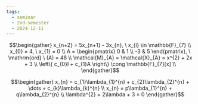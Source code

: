 ```yaml
---
tags:
  - seminar
  - 2nd-semester
  - 2024-12-11
---
```


$$\begin{gather}
x_{n+2} = 5x_{n+1} - 3x_{n}, \ x_{i} \in \mathbb{F}_{7} \\
x_{0} = 4, \ x_{1} = 0 \\
A = \begin{pmatrix}
0 & 1 \\
-3 & 5
\end{pmatrix}, \ \mathrm{ord} \ (A) = 48 \\
\mathcal{M}_{A} = \mathcal{X}_{A} = x^{2} + 2x + 3 \\
\left\{ c_{0}I + c_{1}A \right\} \cong \mathbb{F}_{7}[x] \\
\end{gather}$$

$$\begin{gather}
x_{n} = c_{1}\lambda_{1}^{n} + c_{2}\lambda_{2}^{n} + \dots + c_{k}\lambda_{k}^{n} \\
x_{n} = p\lambda_{1}^{n} + q\lambda_{2}^{n} \\
\lambda^{2} + 2\lambda + 3 = 0
\end{gather}$$